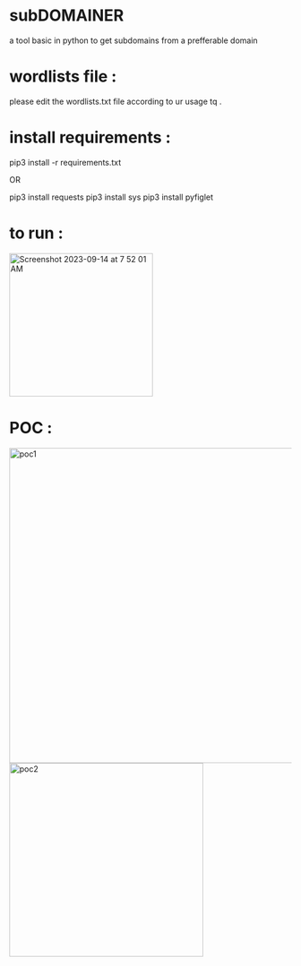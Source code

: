 # subDOMAINER
a tool basic in python to get subdomains from a prefferable domain 

# wordlists file :

please edit the wordlists.txt file according to ur usage tq .

# install requirements :

pip3 install -r requirements.txt

OR

pip3 install requests
pip3 install sys
pip3 install pyfiglet

# to run :

<img width="256" alt="Screenshot 2023-09-14 at 7 52 01 AM" src="https://github.com/p474nj4y/subDOMAINER/assets/109905193/7d00a513-39a8-4069-8316-fff0d29b5306">

# POC :

<img width="563" alt="poc1" src="https://github.com/p474nj4y/subDOMAINER/assets/109905193/e3be5ce6-b22b-4d2e-8472-e03e9b769e08">


<img width="346" alt="poc2" src="https://github.com/p474nj4y/subDOMAINER/assets/109905193/f9184e06-de1d-4dfc-9e76-b1ebc0e16a64">
